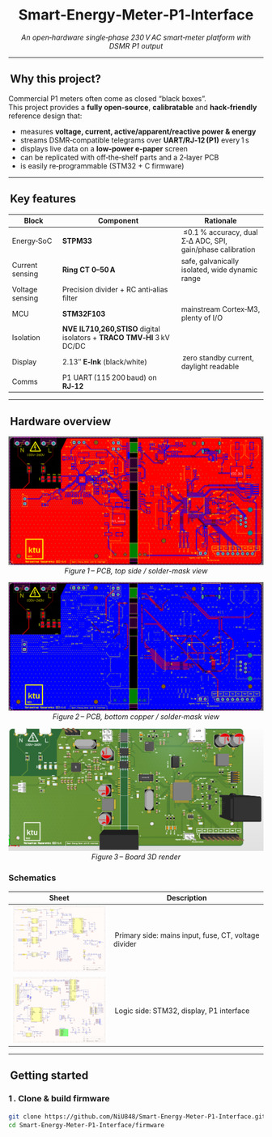 <div align="center">

# Smart‑Energy‑Meter‑P1‑Interface  
*An open‑hardware single‑phase 230 V AC smart‑meter platform with DSMR P1 output*


</div>

---

##  Why this project?

Commercial P1 meters often come as closed “black boxes”.  
This project provides a **fully open‑source**, **calibratable** and **hack‑friendly** reference design that:

* measures **voltage, current, active/apparent/reactive power & energy**  
* streams DSMR‑compatible telegrams over **UART/RJ‑12 (P1)** every 1 s  
* displays live data on a **low‑power e‑paper** screen  
* can be replicated with off‑the‑shelf parts and a 2‑layer PCB  
* is easily re‑programmable (STM32 + C firmware)

---

##  Key features

| Block | Component | Rationale |
|-------|-----------|-----------|
| Energy‑SoC | **STPM33** | ≤0.1 % accuracy, dual Σ‑Δ ADC, SPI, gain/phase calibration |
| Current sensing | **Ring CT 0–50 A** | safe, galvanically isolated, wide dynamic range |
| Voltage sensing | Precision divider + RC anti‑alias filter |
| MCU | **STM32F103** | mainstream Cortex‑M3, plenty of I/O|
| Isolation | **NVE IL710,260,STISO** digital isolators + **TRACO TMV‑HI** 3 kV DC/DC |
| Display | 2.13″ **E‑Ink** (black/white) | zero standby current, daylight readable |
| Comms | P1 UART (115 200 baud) on **RJ‑12** |

---


##  Hardware overview

<p align="center">
  <img src="docs/img/board_top.png"   alt="Top layer 3D"    width="600"><br>
  <em>Figure 1 – PCB, top side / solder-mask view</em>
</p>

<p align="center">
  <img src="docs/img/board_bottom.png" alt="Bottom layer"   width="600"><br>
  <em>Figure 2 – PCB, bottom copper / solder‑mask view</em>
</p>

<p align="center">
  <img src="docs/img/board_3d.png"     alt="Assembled 3D"  width="600"><br>
  <em>Figure 3 – Board 3D render</em>
</p>

### Schematics  
| Sheet | Description |
|-------|-------------|
| <img src="docs/img/sch_power.png"  width="220"> | Primary side: mains input, fuse, CT, voltage divider |
| <img src="docs/img/sch_logic.png"  width="220"> | Logic side: STM32, display, P1 interface |

---


##  Getting started

### 1 . Clone & build firmware
```bash
git clone https://github.com/NiU848/Smart-Energy-Meter-P1-Interface.git
cd Smart-Energy-Meter-P1-Interface/firmware
